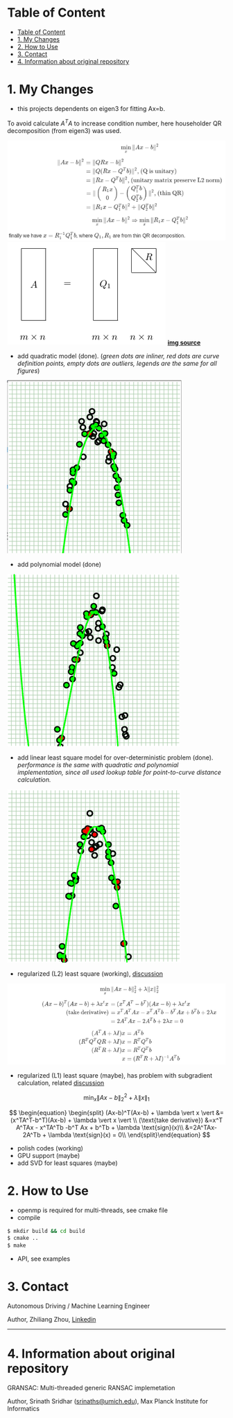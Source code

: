 # Table of Content
- [Table of Content](#table-of-content)
- [1. My Changes](#1-my-changes)
- [2. How to Use](#2-how-to-use)
- [3. Contact](#3-contact)
- [4. Information about original repository](#4-information-about-original-repository)

# 1. My Changes
* this projects dependents on eigen3 for fitting Ax=b.
  
To avoid calculate $A^TA$ to increase condition number, here householder QR decomposition (from eigen3) was used.

<!-- $$\min_{x}\|Ax-b\|^2 $$

$$
\begin{equation}
\begin{split}
\|Ax-b\|^2 &= \|QRx-b\|^2\\
           &= \|Q(Rx-Q^Tb)\|^2 \text{, (Q is unitary)}\\
           &= \|Rx-Q^Tb\|^2 \text{, (unitary matrix preserve L2 norm)}\\
           &= \| \begin{pmatrix}R_1x\\0\end{pmatrix} - \begin{pmatrix}Q_1^Tb\\Q_2^Tb\end{pmatrix} \|^2 \text{, (thin QR)} \\
           &= \|R_1x-Q_1^Tb\|^2 + \|Q_2^Tb\|^2\\
\end{split}\end{equation}
$$

$$\min_{x}\|Ax-b\|^2 \Rightarrow \min_x \|R_1x-Q_1^Tb\|^2$$

finally we have $ x = R_1^{-1}Q_1^Tb$, where $Q_1,R_1$ are from thin QR decomposition.  -->

![lls_qr](./imgs/lls_qr.png)
![thin_qr](./imgs/thin_qr.png)
**[img source](http://www.cnblogs.com/daniel-D/p/3208534.html)**

* add quadratic model (done). 
  (_green dots are inliner, red dots are curve definition points, empty dots are outliers, legends are the same for all figures_)

![RANSAC quadratic fitting example](./examples/quadratic_fitting.png)

* add polynomial model (done)

![RANSAC polynomial fitting example](./examples/polynomial_fitting.png)
 
* add linear least square model for over-deterministic problem (done). 
  _performance is the same with quadratic and polynomial implementation, since all used lookup table for point-to-curve distance calculation._

![lls fitting example](./examples/lls_fitting.png)

* regularized (L2) least square (working), [discussion](https://math.stackexchange.com/questions/2013160/qr-factorization-regularized-least-squares)

<!-- $$\min_{x}\|Ax-b\|_2^2 + \lambda \|x\|_2^2$$

$$
\begin{equation}
\begin{split}
(Ax-b)^T(Ax-b) + \lambda x^tx   &=(x^TA^T-b^T)(Ax-b) + \lambda x^tx \\
(\text{take derivative}) &=x^T A^TAx - x^TA^Tb -b^T Ax + b^Tb + 2\lambda x\\
                         &=2A^TAx-2A^Tb + 2\lambda x = 0\\
\end{split}\end{equation}
$$

$$
\begin{equation}
\begin{split}
(A^TA+\lambda I)x  &= A^Tb\\
(R^TQ^TQR+\lambda I)x&= R^TQ^Tb\\
(R^TR+\lambda I)x &= R^TQ^Tb\\
x &= (R^TR+\lambda I)^{-1}A^Tb 
\end{split}\end{equation}
$$ -->

![l2_lls_qr](./imgs/l2_lls_qr.png)

* regularized (L1) least square (maybe), has problem with subgradient calculation, related [discussion](https://stsievert.com/blog/2015/12/09/inverse-part-2/)

$$\min_{x}\|Ax-b\|_2^2 + \lambda \|x\|_1$$

$$
\begin{equation}
\begin{split}
(Ax-b)^T(Ax-b) + \lambda \vert x \vert   &=(x^TA^T-b^T)(Ax-b) + \lambda \vert x \vert \\
(\text{take derivative}) &=x^T A^TAx - x^TA^Tb -b^T Ax + b^Tb + \lambda \text{sign}(x)\\
                         &=2A^TAx-2A^Tb + \lambda \text{sign}(x) = 0\\
\end{split}\end{equation}
$$


* polish codes (working)
* GPU support (maybe)
* add SVD for least squares (maybe)


# 2. How to Use
* openmp is required for multi-threads, see cmake file
* compile
```bash
$ mkdir build && cd build
$ cmake ..
$ make
```

* API, see examples

# 3. Contact
Autonomous Driving / Machine Learning Engineer

Author, Zhiliang Zhou, [Linkedin](https://www.linkedin.com/in/zhiliang-zhou/)


---
# 4. Information about original repository
GRANSAC: Multi-threaded generic RANSAC implemetation

Author, Srinath Sridhar (srinaths@umich.edu), Max Planck Institute for Informatics
